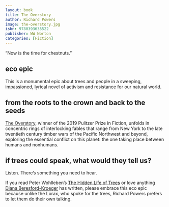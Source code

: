 ```yaml
---
layout: book
title: The Overstory
author: Richard Powers
image: the-overstory.jpg
isbn: 9780393635522
publisher: WW Norton
categories: [Fiction]
---
```

“Now is the time for chestnuts.”

## eco epic

This is a monumental epic about trees and people in a sweeping, impassioned, lyrical novel of activism and resistance for our natural world.

## from the roots to the crown and back to the seeds

[The Overstory](https://wwnorton.com/books/9780393356687), winner of the 2019 Pulitzer Prize in Fiction, unfolds in concentric rings of interlocking fables that range from New York to the late twentieth century timber wars of the Pacific Northwest and beyond, exploring the essential conflict on this planet: the one taking place between humans and nonhumans.

## if trees could speak, what would they tell us?

Listen. There’s something you need to hear.

If you read Peter Wohlleben’s [The Hidden Life of Trees](https://www.chapters.indigo.ca/en-ca/books/the-hidden-life-of-trees/9781771642484-item.html?ikwid=the+hidden+life+of+trees&ikwsec=Home&ikwidx=0) or love anything [Diana Beresford-Kroeger](http://calloftheforest.ca/) has written, please embrace this eco epic because unlike the Lorax, who spoke for the trees, Richard Powers prefers to let them do their own talking.